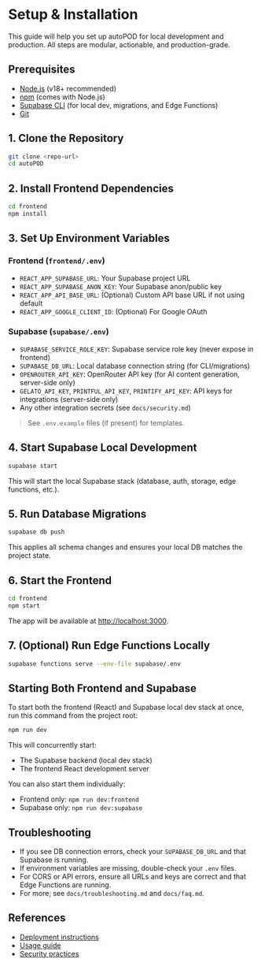 # Setup & Installation

This guide will help you set up autoPOD for local development and production. All steps are modular, actionable, and production-grade.

## Prerequisites

- [Node.js](https://nodejs.org/) (v18+ recommended)
- [npm](https://www.npmjs.com/) (comes with Node.js)
- [Supabase CLI](https://supabase.com/docs/guides/cli) (for local dev, migrations, and Edge Functions)
- [Git](https://git-scm.com/)

## 1. Clone the Repository

```sh
git clone <repo-url>
cd autoPOD
```

## 2. Install Frontend Dependencies

```sh
cd frontend
npm install
```

## 3. Set Up Environment Variables

### Frontend (`frontend/.env`)
- `REACT_APP_SUPABASE_URL`: Your Supabase project URL
- `REACT_APP_SUPABASE_ANON_KEY`: Your Supabase anon/public key
- `REACT_APP_API_BASE_URL`: (Optional) Custom API base URL if not using default
- `REACT_APP_GOOGLE_CLIENT_ID`: (Optional) For Google OAuth

### Supabase (`supabase/.env`)
- `SUPABASE_SERVICE_ROLE_KEY`: Supabase service role key (never expose in frontend)
- `SUPABASE_DB_URL`: Local database connection string (for CLI/migrations)
- `OPENROUTER_API_KEY`: OpenRouter API key (for AI content generation, server-side only)
- `GELATO_API_KEY`, `PRINTFUL_API_KEY`, `PRINTIFY_API_KEY`: API keys for integrations (server-side only)
- Any other integration secrets (see `docs/security.md`)

> See `.env.example` files (if present) for templates.

## 4. Start Supabase Local Development

```sh
supabase start
```

This will start the local Supabase stack (database, auth, storage, edge functions, etc.).

## 5. Run Database Migrations

```sh
supabase db push
```

This applies all schema changes and ensures your local DB matches the project state.

## 6. Start the Frontend

```sh
cd frontend
npm start
```

The app will be available at [http://localhost:3000](http://localhost:3000).

## 7. (Optional) Run Edge Functions Locally

```sh
supabase functions serve --env-file supabase/.env
```

## Starting Both Frontend and Supabase

To start both the frontend (React) and Supabase local dev stack at once, run this command from the project root:

```sh
npm run dev
```

This will concurrently start:
- The Supabase backend (local dev stack)
- The frontend React development server

You can also start them individually:
- Frontend only: `npm run dev:frontend`
- Supabase only: `npm run dev:supabase`

## Troubleshooting

- If you see DB connection errors, check your `SUPABASE_DB_URL` and that Supabase is running.
- If environment variables are missing, double-check your `.env` files.
- For CORS or API errors, ensure all URLs and keys are correct and that Edge Functions are running.
- For more, see `docs/troubleshooting.md` and `docs/faq.md`.

## References
- [Deployment instructions](deployment.md)
- [Usage guide](usage.md)
- [Security practices](security.md) 